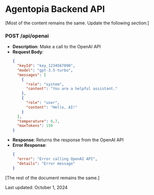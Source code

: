 # Agentopia Backend API

[Most of the content remains the same. Update the following section:]

### POST /api/openai

- **Description**: Make a call to the OpenAI API
- **Request Body**:
  ```json
  {
    "keyId": "key_1234567890",
    "model": "gpt-3.5-turbo",
    "messages": [
      {
        "role": "system",
        "content": "You are a helpful assistant."
      },
      {
        "role": "user",
        "content": "Hello, AI!"
      }
    ],
    "temperature": 0.7,
    "maxTokens": 150
  }
  ```
- **Response**: Returns the response from the OpenAI API
- **Error Response**:
  ```json
  {
    "error": "Error calling OpenAI API",
    "details": "Error message"
  }
  ```

[The rest of the document remains the same.]

Last updated: October 1, 2024